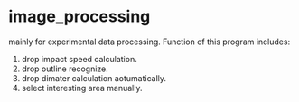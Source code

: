 # image_processing
mainly for experimental data processing.
Function of this program includes:
1. drop impact speed calculation.
2. drop outline recognize.
3. drop dimater calculation aotumatically.
4. select interesting area manually.
